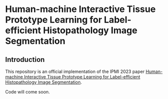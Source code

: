 # Human-machine Interactive Tissue Prototype Learning for Label-efficient Histopathology Image Segmentation
## Introduction
This repository is an official implementation of the IPMI 2023 paper [Human-machine Interactive Tissue Prototype Learning for Label-efficient Histopathology Image Segmentation](https://arxiv.org/abs/2211.14491).

Code will come soon.
